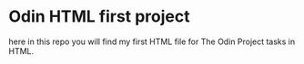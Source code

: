 # Odin HTML first project 
here in this repo you will find my first HTML file for The Odin Project tasks in HTML. 